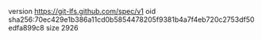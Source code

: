 version https://git-lfs.github.com/spec/v1
oid sha256:70ec429e1b386a11cd0b5854478205f9381b4a7f4eb720c2753df50edfa899c8
size 2926
